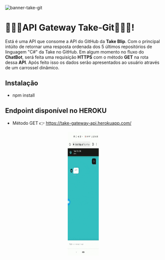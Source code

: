 ![banner-take-git](https://user-images.githubusercontent.com/86637866/124165725-82c7e080-da78-11eb-878a-ca4296516d92.png)
# 🚀🚀🚀API Gateway Take-Git👨🏿‍🚀!

Está é uma API que consome a API do GitHub da **Take Blip**. Com o principal intúito de retornar uma resposta ordenada dos 5 últimos repositórios de linguagem "C#" da Take no GitHub. 
Em algum momento no fluxo do **ChatBot**, será feita uma requisição **HTTPS** com o método **GET** na rota dessa **API**. Após feito isso os dados serão apresentados ao usuário através de um carrossel dinâmico.


## Instalação

- npm install

## Endpoint disponível no HEROKU

- Método GET 👉 https://take-gateway-api.herokuapp.com/

<p align="center">
<img width="100" height="400" src="assets/ezgif.com-gif-maker.gif">
</p>
